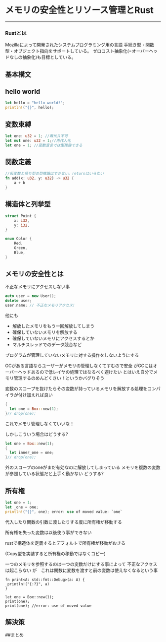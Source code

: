 # メモリの安全性とリソース管理とRust
________



### Rustとは

Mozillaによって開発されたシステムプログラミング用の言語
手続き型・関数型・オブジェクト指向をサポートしている。
ゼロコスト抽象化(=オーバーヘッドなしの抽象化)も目標としている。



## 基本構文


## hello world
```rust
let hello = "hello world!";
println!("{}", hello);
```


## 変数束縛
```rust
let one: u32 = 1; //再代入不可
let mut one: u32 = 1;//再代入化
let one = 1; //変数宣言では型推論できる
```


## 関数定義
```rust
//仮変数と帰り型の型推論はできない。returnはいらない
fn add(x: u32, y: u32) -> u32 {
    a + b
}
```

## 構造体と列挙型
```rust
struct Point {
    x: i32,
    y: i32,
}

enum Color {
    Red,
    Green,
    Blue,
}
```



## メモリの安全性とは
不正なメモリにアクセスしない事

```cpp
auto user = new User();
delete user;
user.name; // 不正なメモリアクセス!
```


他にも
- 解放したメモリをもう一回解放してしまう
- 確保していないメモリを解放する
- 確保していないメモリにアクセスするとか
- マルチスレッドでのデータ競合など


プログラムが管理していないメモリに対する操作をしないようにする


GCがある言語ならユーザーがメモリの管理しなくてすむので安全
がGCにはオーバーヘッドあるので低レイヤの処理ではなるべく避けたい
とはいえ自分でメモリ管理するのめんどくさい！というかバグりそう





変数のスコープを抜けたらその変数が持っているメモリを解放する処理をコンパイラが付け加えれば良い
```rust
{
  let one = Box::new(1);
}// drop(one); 
```


これでメモリ管理しなくていいな！


しかしこういう場合はどうする?
```rust
let one = Box::new(1);
{
  let inner_one = one;
}// drop(one); 
```


外のスコープのoneがまだ有効なのに解放してしまっている
メモリを複数の変数が参照している状態だと上手く動かない
どうする?



## 所有権

```rust
let one = 1;
let _one = one;
println!("{}", one); error: use of moved value: `one`
```


代入したり関数の引数に渡したりする度に所有権が移動する

所有権を失った変数は以後使う事ができない

rustで構造体を定義するとデフォルトで所有権が移動がおきる

(Copy型を実装すると所有権の移動ではなくコピー)


一つのメモリを参照するのは一つの変数だけにする事によって
不正なアクセスは起こらない
が　これは関数に変数を渡すと前の変数は使えなくなるという事
```
fn print<A: std::fmt::Debug>(a: A) {
 println!("{:?}", a)
}

let one = Box::new(1);
print(one);
print(one); //error: use of moved value
```



## 解決策






##まとめ







